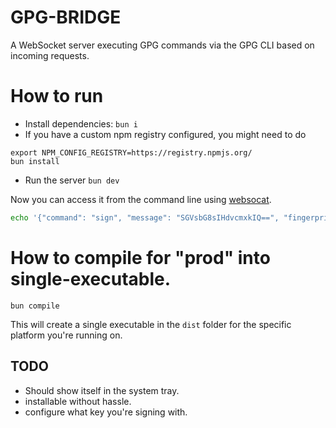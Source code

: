 # GPG-BRIDGE

A WebSocket server executing GPG commands via the GPG CLI based on incoming requests.

# How to run

- Install dependencies: `bun i`
- If you have a custom npm registry configured, you might need to do

```
export NPM_CONFIG_REGISTRY=https://registry.npmjs.org/
bun install
```

- Run the server `bun dev`

Now you can access it from the command line using [websocat](https://github.com/vi/websocat).

```bash
echo '{"command": "sign", "message": "SGVsbG8sIHdvcmxkIQ==", "fingerprint": "YOUR_GPG_KEY_FINGERPRINT"}' | websocat ws://localhost:5151
```

# How to compile for "prod" into single-executable.

`bun compile`

This will create a single executable in the `dist` folder for the specific platform you're running on.

## TODO

- Should show itself in the system tray.
- installable without hassle.
- configure what key you're signing with.

